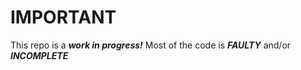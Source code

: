 # IMPORTANT
This repo is a ***work in progress!*** Most of the code is ***FAULTY*** and/or ***INCOMPLETE***
